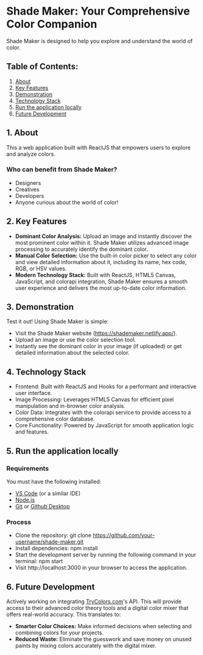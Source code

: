 # **Shade Maker**: Your Comprehensive Color Companion

Shade Maker is designed to help you explore and understand the world of color.

## **Table of Contents:**
1.   <a href='#about'>About</a>
2.   <a href='#kf'>Key Features</a>
3.   <a href='#demo'>Demonstration</a>
4.   <a href='#ts'>Technology Stack</a>
5.   <a href='#rta'>Run the application locally</a>
6.   <a href='#fd'>Future Development</a>

## **<span id='about'>1. About</span>**
This a web application built with ReactJS that empowers users to explore and analyze colors.
### Who can benefit from Shade Maker?
- Designers
- Creatives
- Developers
- Anyone curious about the world of color!

## **<span id='kf'>2. Key Features</span>**
- **Dominant Color Analysis:** Upload an image and instantly discover the most prominent color within it. Shade Maker utilizes advanced image processing to accurately identify the dominant color.
- **Manual Color Selection:** Use the built-in color picker to select any color and view detailed information about it, including its name, hex code, RGB, or HSV values.
- **Modern Technology Stack:** Built with ReactJS, HTML5 Canvas, JavaScript, and colorapi integration, Shade Maker ensures a smooth user experience and delivers the most up-to-date color information.

## **<span id='demo'>3. Demonstration</span>**
Test it out! Using Shade Maker is simple:
- Visit the Shade Maker website (https://shademaker.netlify.app/).
- Upload an image or use the color selection tool.
- Instantly see the dominant color in your image (if uploaded) or get detailed information about the selected color.

## **<span id='ts'>4. Technology Stack</span>**
- Frontend: Built with ReactJS and Hooks for a performant and interactive user interface.
- Image Processing: Leverages HTML5 Canvas for efficient pixel manipulation and in-browser color analysis.
- Color Data: Integrates with the colorapi service to provide access to a comprehensive color database.
- Core Functionality: Powered by JavaScript for smooth application logic and features.

## **<span id='rta'>5. Run the application locally</span>**
### **Requirements**
You must have the following installed:
- [VS Code](https://code.visualstudio.com/download) (or a similar IDE)
- [Node.js](https://nodejs.org/en/download)
- [Git](https://git-scm.com/downloads) or [Github Desktop](https://desktop.github.com/)

### **Process**
- Clone the repository: git clone https://github.com/your-username/shade-maker.git
- Install dependencies: npm install
- Start the development server by running the following command in your terminal: npm start
- Visit http://localhost:3000 in your browser to access the application.

## **<span id='fd'>6. Future Development</span>**
Actively working on integrating [TryColors.com](https://trycolors.com/)'s API. This will provide access to their advanced color theory tools and a digital color mixer that offers real-world accuracy. This translates to:
- **Smarter Color Choices:** Make informed decisions when selecting and combining colors for your projects.
- **Reduced Waste:** Eliminate the guesswork and save money on unused paints by mixing colors accurately with the digital mixer.